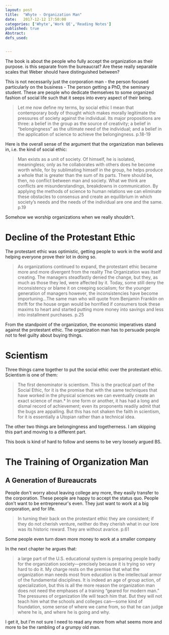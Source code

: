```yaml
---
layout: post
title:  "Whyte - Organization Man"
date:   2017-12-12 17:50:00
categories: ['Whyte','Work QE','Reading Notes']
published: true
Abstract:
defs_used:


---
```


The book is about the people who fully accept the organization as their purpose. is this separate from the bureaucrat? Are these really separable scales that Weber should have distinguished between?

This is not necessarily just the corporation man - the person focused particularly on the business - The person getting a PhD, the seminary student. These are people who dedicate themselves to some organized fashion of social life such that it seeps into every aspect of their being.

>Let me now define my terms, by social ethic I mean that contemporary body of thought
which makes morally legitimate the pressures of society against the individual. Its major
propositions are three: a belief in the group as the source of creativity; a belief in
“belongingness” as the ultimate need of the individual; and a belief in the application of
science to achieve the belongingness. p.18-19

Here is the overall sense of the argument that the organization man believes in, i.e. the kind of social ethic:

>Man exists as a unit of society. Of himself, he is
isolated, meaningless; only as he collaborates with others does he become worth while, for
by sublimating himself in the group, he helps produce a whole that is greater than the sum
of its parts. There should be, then, no conflict between man and society. What we think are
conflicts are misunderstandings, breakdowns in communication. By applying the methods
of science to human relations we can eliminate these obstacles to consensus and create an
equilibrium in which society’s needs and the needs of the individual are one and the same. p.19

Somehow we worship organizations when we really shouldn't.

# Decline of the Protestant Ethic

The protestant ethic was optimistic, getting people to work in the world and helping everyone prove their lot in doing so.

>As organizations continued to expand, the protestant ethic became more and more
divergent from the reality The Organization was itself creating. The managers steadfastly
denied the change, but they, as much as those they led, were affected by it. Today, some
still deny the inconsistency or blame it on creeping socialism; for the younger generation
of managers however, the inconsistencies have become importuning...The same man
who will quote from Benjamin Franklin on thrift for the house organ would be horrified if
consumers took these maxims to heart and started putting more money into savings and
less into installment purchases. p.25

From the standpoint of the organization, the economic imperatives stand against the protestant ethic. The organization man has to persuade people not to feel guilty about buying things.

# Scientism

Three things came together to put the social ethic over the protestant ethic. Scientism is one of them:

>The first denominator is scientism. This is the practical part of the Social Ethic, for it is the
promise that with the same techniques that have worked in the physical sciences we can
eventually create an exact science of man.* In one form or another, it has had a long and
dismal record of achievement; even its proponents readily admit that the bugs are
appalling. But this has not shaken the faith in scientism, for it is essentially a Utopian
rather than a technical idea.

The other two things are belongingness and togetherness. I am skipping this part and moving to a different part.


This book is kind of hard to follow and seems to be very loosely argued BS.

# The Training of Organization Man

## A Generation of Bureaucrats

People don't worry about leaving college any more, they easily transfer to the corporation. These people are happy to accept the status quo. People don't want to be entrepreneur's even. They just want to work at a big corporation, and for life.

>In turning their back on the protestant ethic they are consistent; if they do not cherish
venture, neither do they cherish what in our lore was its historic reward. They are without
avarice. p.61

Some people even turn down more money to work at a smaller company

In the next chapter he argues that:

>a large part of the U.S. educational
system is preparing people badly for the organization society—precisely because it is
trying so very hard to do it. My charge rests on the premise that what the organization man
needs most from education is the intellectual armor of the fundamental disciplines. It is
indeed an age of group action, of specialization, but this is all the more reason the
organization man does not need the emphases of a training “geared for modern man.” The
pressures of organization life will teach him that. But they will not teach him what the
schools and colleges can—some kind of foundation, some sense of where we came from,
so that he can judge where he is, and where he is going and why.

I get it, but I'm not sure I need to read any more from what seems more and more to be the rambling of a grumpy old man. 
